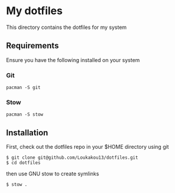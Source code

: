 # My dotfiles

This directory contains the dotfiles for my system

## Requirements

Ensure you have the following installed on your system

### Git

```
pacman -S git
```

### Stow
```
pacman -S stow
```

## Installation

First, check out the dotfiles repo in your $HOME directory using git

```
$ git clone git@github.com/Loukakou13/dotfiles.git
$ cd dotfiles
```

then use GNU stow to create symlinks

```
$ stow .
```
